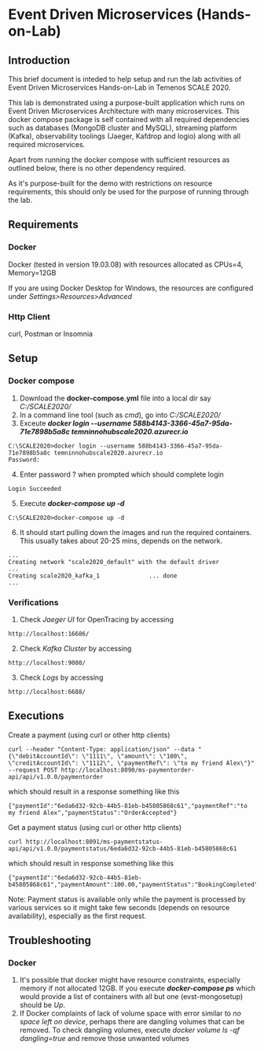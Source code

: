 # Event Driven Microservices (Hands-on-Lab)
## Introduction
This brief document is inteded to help setup and run the lab activities of Event Driven Microservices Hands-on-Lab in Temenos SCALE 2020.

This lab is demonstrated using a purpose-built application which runs on Event Driven Microservices Architecture with many microservices. This docker compose package is self contained with all required dependencies such as databases (MongoDB cluster and MySQL), streaming platform (Kafka), observability toolings (Jaeger, Kafdrop and logio) along with all required microservices. 

Apart from running the docker compose with sufficient resources as outlined below, there is no other dependency required.

As it's purpose-built for the demo with restrictions on resource requirements, this should only be used for the purpose of running through the lab.
## Requirements
### Docker
Docker (tested in version 19.03.08) with resources allocated as CPUs=4, Memory=12GB

If you are using Docker Desktop for Windows, the resources are configured under *Settings>Resources>Advanced*
### Http Client
curl, Postman or Insomnia
## Setup
### Docker compose
1. Download the **docker-compose.yml** file into a local dir say *C:/SCALE2020/*
2. In a command line tool (such as *cmd*), go into *C:/SCALE2020/*
3. Exceute ***docker login --username 588b4143-3366-45a7-95da-71e7898b5a8c temninnohubscale2020.azurecr.io***
```
C:\SCALE2020>docker login --username 588b4143-3366-45a7-95da-71e7898b5a8c temninnohubscale2020.azurecr.io
Password:
```
4. Enter password ? when prompted which should complete login
```
Login Succeeded
```
5. Execute ***docker-compose up -d***
```
C:\SCALE2020>docker-compose up -d
```
6. It should start pulling down the images and run the required containers. This usually takes about 20-25 mins, depends on the network.
```
...
Creating network "scale2020_default" with the default driver
...
Creating scale2020_kafka_1              ... done
...
```
### Verifications
1. Check *Jaeger UI* for OpenTracing by accessing
```
http://localhost:16686/
```
2. Check *Kafka Cluster* by accessing
```
http://localhost:9000/
```
3. Check *Logs* by accessing
```
http://localhost:6688/
```
## Executions
Create a payment (using curl or other http clients)
```
curl --header "Content-Type: application/json" --data "{\"debitAccountId\": \"1111\", \"amount\": \"100\", \"creditAccountId\": \"1112\", \"paymentRef\": \"to my friend Alex\"}" --request POST http://localhost:8090/ms-paymentorder-api/api/v1.0.0/paymentorder
```
which should result in a response something like this
```
{"paymentId":"6eda6d32-92cb-44b5-81eb-b45805868c61","paymentRef":"to my friend Alex","paymentStatus":"OrderAccepted"}
```
Get a payment status (using curl or other http clients)
```
curl http://localhost:8091/ms-paymentstatus-api/api/v1.0.0/paymentstatus/6eda6d32-92cb-44b5-81eb-b45805868c61
```
which should result in response something like this
```
{"paymentId":"6eda6d32-92cb-44b5-81eb-b45805868c61","paymentAmount":100.00,"paymentStatus":"BookingCompleted"}
```
Note: Payment status is available only while the payment is processed by various services so it might take few seconds (depends on resource availability), especially as the first request.
## Troubleshooting
### Docker
1. It's possible that docker might have resource constraints, especially memory if not allocated 12GB. If you execute ***docker-compose ps*** which would provide a list of containers with all but one (evst-mongosetup) should be *Up*.
2. If Docker complaints of lack of volume space with error similar to *no space left on device*, perhaps there are dangling volumes that can be removed. To check dangling volumes, execute *docker volume ls -qf dangling=true* and remove those unwanted volumes
